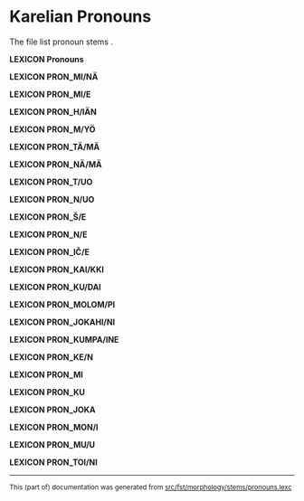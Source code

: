 # Karelian Pronouns
The file list pronoun stems .

**LEXICON Pronouns**

**LEXICON PRON_MI/NÄ**

**LEXICON PRON_MI/E**

**LEXICON PRON_H/IÄN**

**LEXICON PRON_M/YÖ**

**LEXICON PRON_TÄ/MÄ**

**LEXICON PRON_NÄ/MÄ**

**LEXICON PRON_T/UO**

**LEXICON PRON_N/UO**

**LEXICON PRON_Š/E**

**LEXICON PRON_N/E**

**LEXICON PRON_IČ/E**

**LEXICON PRON_KAI/KKI**

**LEXICON PRON_KU/DAI**

**LEXICON PRON_MOLOM/PI**

**LEXICON PRON_JOKAHI/NI**

**LEXICON PRON_KUMPA/INE**

**LEXICON PRON_KE/N**

**LEXICON PRON_MI**

**LEXICON PRON_KU**

**LEXICON PRON_JOKA**

**LEXICON PRON_MON/I**

**LEXICON PRON_MU/U**

**LEXICON PRON_TOI/NI**

* * *

<small>This (part of) documentation was generated from [src/fst/morphology/stems/pronouns.lexc](https://github.com/giellalt/lang-krl/blob/main/src/fst/morphology/stems/pronouns.lexc)</small>
